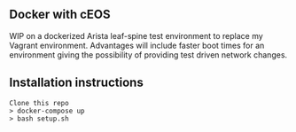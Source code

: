 ## Docker with cEOS

WIP on a dockerized Arista leaf-spine test environment to replace my Vagrant environment. Advantages will include faster boot times for an environment giving the possibility of providing test driven network changes.

## Installation instructions

```
Clone this repo
> docker-compose up
> bash setup.sh
```
